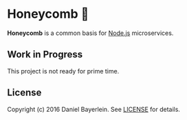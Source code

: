 # Honeycomb 🐝

**Honeycomb** is a common basis for [Node.js](https://nodejs.org) microservices.

## Work in Progress

This project is not ready for prime time.

## License

Copyright (c) 2016 Daniel Bayerlein. See [LICENSE](./LICENSE.md) for details.
